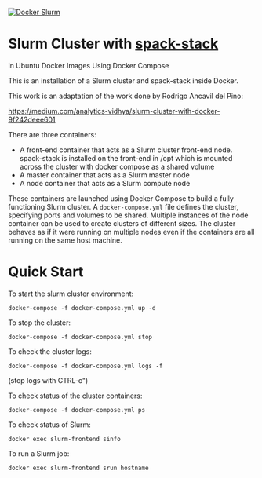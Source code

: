 [![Docker Slurm](https://github.com/NOAA-GSL/DockerSpackStackSlurmCluster/actions/workflows/docker.yml/badge.svg?branch=main)](https://github.com/NOAA-GSL/DockerSpackStackSlurmCluster/actions/workflows/docker.yml)

# Slurm Cluster with [spack-stack](https://spack-stack.readthedocs.io/en/latest/)
in Ubuntu Docker Images Using Docker Compose

This is an installation of a Slurm cluster and spack-stack inside Docker.

This work is an adaptation of the work done by Rodrigo Ancavil del Pino:

https://medium.com/analytics-vidhya/slurm-cluster-with-docker-9f242deee601

There are three containers:

* A front-end container that acts as a Slurm cluster front-end node.
  spack-stack is installed on the front-end in /opt which is mounted
  across the cluster with docker compose as a shared volume
* A master container that acts as a Slurm master node
* A node container that acts as a Slurm compute node

These containers are launched using Docker Compose to build
a fully functioning Slurm cluster.  A `docker-compose.yml`
file defines the cluster, specifying ports and volumes to
be shared.  Multiple instances of the node container can be
used to create clusters of different sizes.  The cluster
behaves as if it were running on multiple nodes even if the
containers are all running on the same host machine.

# Quick Start

To start the slurm cluster environment:
```
docker-compose -f docker-compose.yml up -d
```
To stop the cluster:
```
docker-compose -f docker-compose.yml stop
```
To check the cluster logs:
```
docker-compose -f docker-compose.yml logs -f
```
(stop logs with CTRL-c")

To check status of the cluster containers:
```
docker-compose -f docker-compose.yml ps
```
To check status of Slurm:
```
docker exec slurm-frontend sinfo
```
To run a Slurm job:
```
docker exec slurm-frontend srun hostname
```
